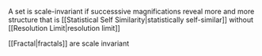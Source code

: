 A set is scale-invariant if successsive magnifications reveal more and more structure that is [[Statistical Self Similarity|statistically self-similar]] without [[Resolution Limit|resolution limit]]

[[Fractal|fractals]] are scale invariant
